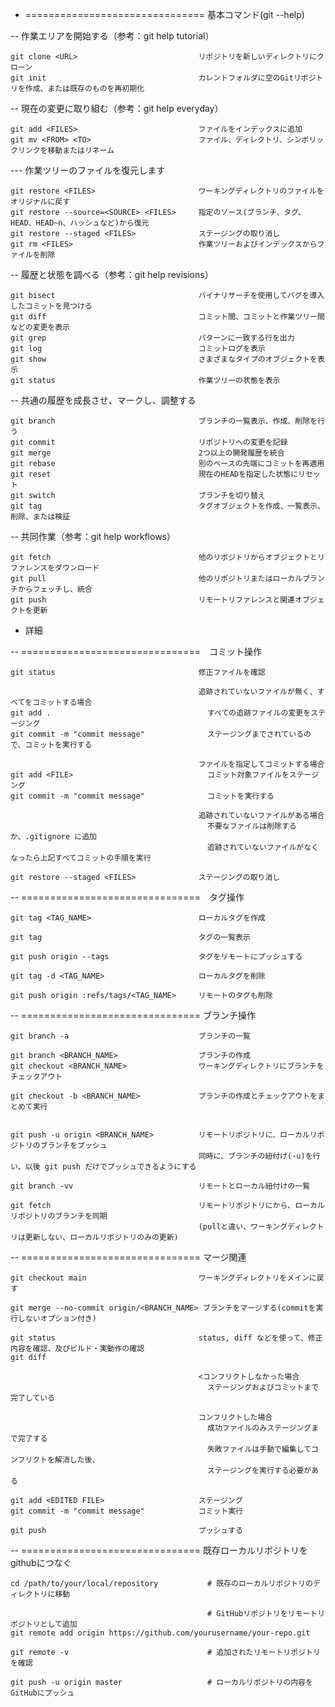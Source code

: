 
- =============================== 基本コマンド(git --help)

-- 作業エリアを開始する（参考：git help tutorial）

    git clone <URL>                           リポジトリを新しいディレクトリにクローン
    git init                                  カレントフォルダに空のGitリポジトリを作成、または既存のものを再初期化

-- 現在の変更に取り組む（参考：git help everyday）

    git add <FILES>                           ファイルをインデックスに追加
    git mv <FROM> <TO>                        ファイル、ディレクトリ、シンボリックリンクを移動またはリネーム

--- 作業ツリーのファイルを復元します

    git restore <FILES>                       ワーキングディレクトリのファイルをオリジナルに戻す
    git restore --source=<SOURCE> <FILES>     指定のソース(ブランチ、タグ、HEAD、HEAD~n、ハッシュなど)から復元
    git restore --staged <FILES>              ステージングの取り消し
    git rm <FILES>                            作業ツリーおよびインデックスからファイルを削除

-- 履歴と状態を調べる（参考：git help revisions）

    git bisect                                バイナリサーチを使用してバグを導入したコミットを見つける
    git diff                                  コミット間、コミットと作業ツリー間などの変更を表示
    git grep                                  パターンに一致する行を出力
    git log                                   コミットログを表示
    git show                                  さまざまなタイプのオブジェクトを表示
    git status                                作業ツリーの状態を表示

-- 共通の履歴を成長させ、マークし、調整する

    git branch                                ブランチの一覧表示、作成、削除を行う
    git commit                                リポジトリへの変更を記録
    git merge                                 2つ以上の開発履歴を統合
    git rebase                                別のベースの先端にコミットを再適用
    git reset                                 現在のHEADを指定した状態にリセット
    git switch                                ブランチを切り替え
    git tag                                   タグオブジェクトを作成、一覧表示、削除、または検証

-- 共同作業（参考：git help workflows）

    git fetch                                 他のリポジトリからオブジェクトとリファレンスをダウンロード
    git pull                                  他のリポジトリまたはローカルブランチからフェッチし、統合
    git push                                  リモートリファレンスと関連オブジェクトを更新

- 詳細

-- ===============================　コミット操作

    git status                                修正ファイルを確認
    
                                              追跡されていないファイルが無く、すべてをコミットする場合
    git add .                                   すべての追跡ファイルの変更をステージング
    git commit -m "commit message"              ステージングまでされているので、コミットを実行する

                                              ファイルを指定してコミットする場合
    git add <FILE>                              コミット対象ファイルをステージング
    git commit -m "commit message"              コミットを実行する

                                              追跡されていないファイルがある場合
                                                不要なファイルは削除するか、.gitignore に追加
                                                追跡されていないファイルがなくなったら上記すべてコミットの手順を実行
    
    git restore --staged <FILES>              ステージングの取り消し

-- ===============================　タグ操作

    git tag <TAG_NAME>                        ローカルタグを作成

    git tag                                   タグの一覧表示
    
    git push origin --tags                    タグをリモートにプッシュする
    
    git tag -d <TAG_NAME>                     ローカルタグを削除

    git push origin :refs/tags/<TAG_NAME>     リモートのタグも削除

-- =============================== ブランチ操作

    git branch -a                             ブランチの一覧

    git branch <BRANCH_NAME>                  ブランチの作成
    git checkout <BRANCH_NAME>                ワーキングディレクトリにブランチをチェックアウト

    git checkout -b <BRANCH_NAME>             ブランチの作成とチェックアウトをまとめて実行


    git push -u origin <BRANCH_NAME>          リモートリポジトリに、ローカルリポジトリのブランチをプッシュ
                                              同時に、ブランチの紐付け(-u)を行い、以後 git push だけでプッシュできるようにする

    git branch -vv                            リモートとローカル紐付けの一覧

    git fetch                                 リモートリポジトリにから、ローカルリポジトリのブランチを同期
                                              (pullと違い、ワーキングディレクトリは更新しない、ローカルリポジトリのみの更新)

-- =============================== マージ関連

    git checkout main                         ワーキングディレクトリをメインに戻す
    
    git merge --no-commit origin/<BRANCH_NAME> ブランチをマージする(commitを実行しないオプション付き)

    git status                                status, diff などを使って、修正内容を確認、及びビルド・実動作の確認
    git diff

                                              <コンフリクトしなかった場合
                                                ステージングおよびコミットまで完了している
    
                                              コンフリクトした場合
                                                成功ファイルのみステージングまで完了する
                                                失敗ファイルは手動で編集してコンフリクトを解消した後、
                                                ステージングを実行する必要がある

    git add <EDITED FILE>                     ステージング
    git commit -m "commit message"            コミット実行

    git push                                  プッシュする

-- =============================== 既存ローカルリポジトリを githubにつなぐ

    cd /path/to/your/local/repository           # 既存のローカルリポジトリのディレクトリに移動

                                                # GitHubリポジトリをリモートリポジトリとして追加
    git remote add origin https://github.com/yourusername/your-repo.git

    git remote -v                               # 追加されたリモートリポジトリを確認

    git push -u origin master                   # ローカルリポジトリの内容をGitHubにプッシュ

